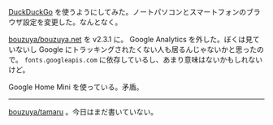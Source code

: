 [DuckDuckGo](https://duckduckgo.com/) を使うようにしてみた。ノートパソコンとスマートフォンのブラウザ設定を変更した。なんとなく。

[bouzuya/bouzuya.net][] を v2.3.1 に。 Google Analytics を外した。ぼくは見ていないし Google にトラッキングされたくない人も居るんじゃないかと思ったので。 `fonts.googleapis.com` に依存しているし、あまり意味はないかもしれないけど。

Google Home Mini を使っている。矛盾。

-----

[bouzuya/tamaru][] 。今日はまだ書いていない。

[bouzuya/bouzuya.net]: https://github.com/bouzuya/bouzuya.net
[bouzuya/tamaru]: https://github.com/bouzuya/tamaru
